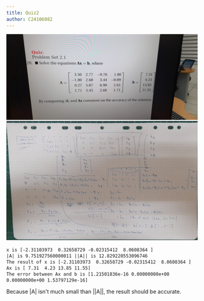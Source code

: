 ```yaml
---
title: Quiz2
author: C24106082
---
```


![](./quiz2.png)
![](./notes.jpg)

```
x is [-2.31103973  0.32658729 -0.02315412  8.0608364 ]
|A| is 9.751927560000011 ||A|| is 12.829220553096746
The result of x is [-2.31103973  0.32658729 -0.02315412  8.0608364 ]
Ax is [ 7.31  4.23 13.85 11.55]
The error between Ax and b is [1.21501836e-16 0.00000000e+00 0.00000000e+00 1.53797129e-16]
```

Because |A| isn't much small than ||A||, the result should be accurate. 
